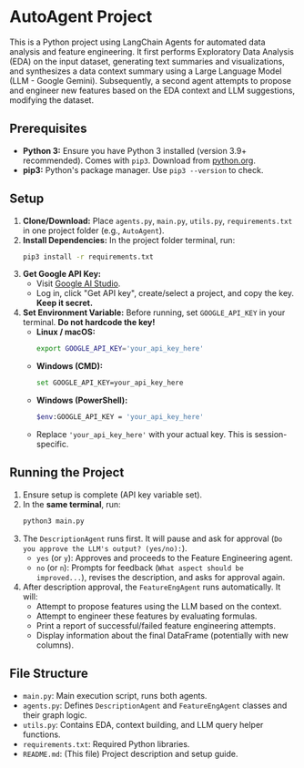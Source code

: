 # AutoAgent Project

This is a Python project using LangChain Agents for automated data analysis and feature engineering. It first performs Exploratory Data Analysis (EDA) on the input dataset, generating text summaries and visualizations, and synthesizes a data context summary using a Large Language Model (LLM - Google Gemini). Subsequently, a second agent attempts to propose and engineer new features based on the EDA context and LLM suggestions, modifying the dataset.

## Prerequisites

* **Python 3:** Ensure you have Python 3 installed (version 3.9+ recommended). Comes with `pip3`. Download from [python.org](https://www.python.org/).
* **pip3:** Python's package manager. Use `pip3 --version` to check.

## Setup

1.  **Clone/Download:** Place `agents.py`, `main.py`, `utils.py`, `requirements.txt` in one project folder (e.g., `AutoAgent`).
2.  **Install Dependencies:** In the project folder terminal, run:
    ```bash
    pip3 install -r requirements.txt
    ```
3.  **Get Google API Key:**
    * Visit [Google AI Studio](https://aistudio.google.com/).
    * Log in, click "Get API key", create/select a project, and copy the key. **Keep it secret.**
4.  **Set Environment Variable:** Before running, set `GOOGLE_API_KEY` in your terminal. **Do not hardcode the key!**
    * **Linux / macOS:**
        ```bash
        export GOOGLE_API_KEY='your_api_key_here'
        ```
    * **Windows (CMD):**
        ```bash
        set GOOGLE_API_KEY=your_api_key_here
        ```
    * **Windows (PowerShell):**
        ```bash
        $env:GOOGLE_API_KEY = 'your_api_key_here'
        ```
    * Replace `'your_api_key_here'` with your actual key. This is session-specific.

## Running the Project

1.  Ensure setup is complete (API key variable set).
2.  In the **same terminal**, run:
    ```bash
    python3 main.py
    ```
3.  The `DescriptionAgent` runs first. It will pause and ask for approval (`Do you approve the LLM's output? (yes/no):`).
    * `yes` (or `y`): Approves and proceeds to the Feature Engineering agent.
    * `no` (or `n`): Prompts for feedback (`What aspect should be improved...`), revises the description, and asks for approval again.
4.  After description approval, the `FeatureEngAgent` runs automatically. It will:
    * Attempt to propose features using the LLM based on the context.
    * Attempt to engineer these features by evaluating formulas.
    * Print a report of successful/failed feature engineering attempts.
    * Display information about the final DataFrame (potentially with new columns).

## File Structure

* `main.py`: Main execution script, runs both agents.
* `agents.py`: Defines `DescriptionAgent` and `FeatureEngAgent` classes and their graph logic.
* `utils.py`: Contains EDA, context building, and LLM query helper functions.
* `requirements.txt`: Required Python libraries.
* `README.md`: (This file) Project description and setup guide.

